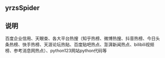 yrzsSpider
--------
## 说明

百度企业信用、天眼查、各大平台热搜（知乎热榜、微博热搜、抖音热榜、今日头条热榜、快手热榜、天涯论坛热贴、百度贴吧热点、澎湃新闻热点、bilibili视频榜、参考消息网热点）、python123网站python代码等
